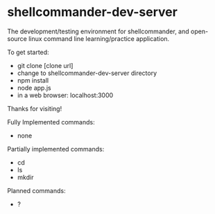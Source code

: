 shellcommander-dev-server
=========================

The development/testing environment for shellcommander, and open-source linux command line learning/practice application.

To get started:
  - git clone [clone url]
  - change to shellcommander-dev-server directory
  - npm install
  - node app.js
  - in a web browser: localhost:3000

Thanks for visiting!



Fully Implemented commands:
  - none

Partially implemented commands:
  - cd
  - ls
  - mkdir

Planned commands:
  - ?
